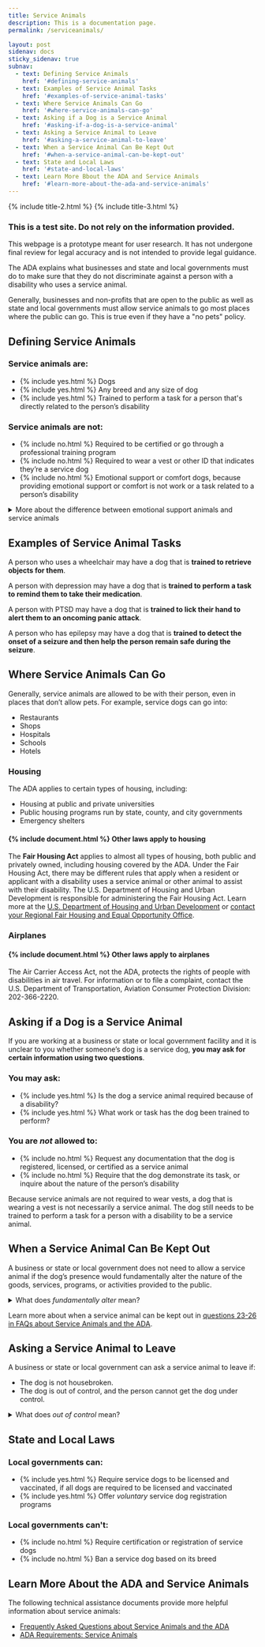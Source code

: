 ```yaml
---
title: Service Animals
description: This is a documentation page.
permalink: /serviceanimals/

layout: post
sidenav: docs
sticky_sidenav: true
subnav:
  - text: Defining Service Animals
    href: '#defining-service-animals'
  - text: Examples of Service Animal Tasks
    href: '#examples-of-service-animal-tasks'
  - text: Where Service Animals Can Go
    href: '#where-service-animals-can-go'
  - text: Asking if a Dog is a Service Animal
    href: '#asking-if-a-dog-is-a-service-animal'
  - text: Asking a Service Animal to Leave
    href: '#asking-a-service-animal-to-leave'
  - text: When a Service Animal Can Be Kept Out
    href: '#when-a-service-animal-can-be-kept-out'
  - text: State and Local Laws
    href: '#state-and-local-laws'
  - text: Learn More Bbout the ADA and Service Animals
    href: '#learn-more-about-the-ada-and-service-animals'                                      
---
```

{% include title-2.html %} {% include title-3.html %}

<div class="usa-alert usa-alert--info">
  <div class="usa-alert__body">
    <h3 class="usa-alert__heading">This is a test site. Do not rely on the information provided.</h3>
    <p class="usa-alert__text">This webpage is a prototype meant for user research. It has not undergone final review for legal accuracy and is not intended to provide legal guidance.</p>
  </div>
</div>

The ADA explains what businesses and state and local governments must do to make sure that they do not discriminate against a person with a disability who uses a service animal.

Generally, businesses and non-profits that are open to the public as well as state and local governments must allow service animals to go most places where the public can go. This is true even if they have a "no pets" policy.

## Defining Service Animals

### Service animals are:

<ul class="icon-list" aria-labeledby="service-animals-are">
  <li>{% include yes.html %} Dogs</li>
  <li>{% include yes.html %} Any breed and any size of dog</li>
  <li>{% include yes.html %} Trained to perform a task for a person that's directly related to the person’s disability</li>
</ul>

### Service animals are not:

<ul class="icon-list" aria-labeledby="service-animals-are-not">
  <li>{% include no.html %} Required to be certified or go through a professional training program</li>
  <li>{% include no.html %} Required to wear a vest or other ID that indicates they’re a service dog</li>
  <li>{% include no.html %} Emotional support or comfort dogs, because providing emotional support or comfort is not work or a task related to a person’s disability</li>
</ul>

<details>
    <summary>More about the difference between emotional support animals and service animals</summary>
      If the dog's mere presence provides comfort, it is not a service animal under the ADA. But if the dog is trained to perform a task related to a person's disability, it is a service animal under the ADA. For example, if the dog has been trained to sense that an anxiety attack is about to happen and take a specific action to help avoid the attack or lessen its impact, the dog is a service animal.
</details>

## Examples of Service Animal Tasks

A person who uses a wheelchair may have a dog that is **trained to retrieve objects for them**.

A person with depression may have a dog that is **trained to perform a task to remind them to take their medication**.

A person with PTSD may have a dog that is **trained to lick their hand to alert them to an oncoming panic attack**. 

A person who has epilepsy may have a dog that is **trained to detect the onset of a seizure and then help the person remain safe during the seizure**.

## Where Service Animals Can Go

Generally, service animals are allowed to be with their person, even in places that don’t allow pets. For example, service dogs can go into: 

- Restaurants
- Shops
- Hospitals
- Schools 
- Hotels

### Housing

The ADA applies to certain types of housing, including: 

- Housing at public and private universities
- Public housing programs run by state, county, and city governments
- Emergency shelters

#### {% include document.html %} Other laws apply to housing

The **Fair Housing Act** applies to almost all types of housing, both public and privately owned, including housing covered by the ADA. Under the Fair Housing Act, there may be different rules that apply when a resident or applicant with a disability uses a service animal or other animal to assist with their disability. The U.S. Department of Housing and Urban Development is responsible for administering the Fair Housing Act. Learn more at the [U.S. Department of Housing and Urban Development](https://www.hud.gov/program_offices/fair_housing_equal_opp/fair_housing_act_overview) or [contact your Regional Fair Housing and Equal Opportunity Office](https://www.hud.gov/program_offices/fair_housing_equal_opp/contact_fheo). 

### Airplanes

#### {% include document.html %} Other laws apply to airplanes

The Air Carrier Access Act, not the ADA, protects the rights of people with disabilities in air travel. For information or to file a complaint, contact the U.S. Department of Transportation, Aviation Consumer Protection Division: 202-366-2220.

## Asking if a Dog is a Service Animal
If you are working at a business or state or local government facility and it is unclear to you whether someone’s dog is a service dog, **you may ask for certain information using two questions**.

### You may ask:

<ul class="icon-list" aria-labeledby="you-may-ask">
  <li>{% include yes.html %} Is the dog a service animal required because of a disability?</li>
  <li>{% include yes.html %} What work or task has the dog been trained to perform?</li>
</ul>

### You are _not_ allowed to:
<ul class="icon-list" aria-labeledby="you-are-not-allowed-to">
  <li>{% include no.html %} Request any documentation that the dog is registered, licensed, or certified as a service animal</li>
  <li>{% include no.html %} Require that the dog demonstrate its task, or inquire about the nature of the person’s disability</li>
</ul>  

Because service animals are not required to wear vests, a dog that is wearing a vest is not necessarily a service animal. The dog still needs to be trained to perform a task for a person with a disability to be a service animal. 

## When a Service Animal Can Be Kept Out

A business or state or local government does not need to allow a service animal if the dog’s presence would fundamentally alter the nature of the goods, services, programs, or activities provided to the public. 

<details>
    <summary>What does <dfn><i>fundamentally alter</i></dfn> mean?</summary>
       In most settings, a service animal will not fundamentally alter the situation. But in some settings, a service dog could change the nature of the service or program. For example, it may be appropriate to keep a service animal out of an operating room or burn unit where the animal’s presence could compromise a sterile environment. But in general, service animals cannot be restricted from other areas of the hospital where patients or members of the public can go.
</details>

Learn more about when a service animal can be kept out in [questions 23-26 in FAQs about Service Animals and the ADA](https://www.ada.gov/regs2010/service_animal_qa.html).

## Asking a Service Animal to Leave

A business or state or local government can ask a service animal to leave if: 

- The dog is not housebroken.
- The dog is out of control, and the person cannot get the dog under control.

<details>
    <summary>What does <dfn><i>out of control</i></dfn> mean?</summary>
      Learn more in <a href="https://www.ada.gov/regs2010/service_animal_qa.html#exc">Question 27 in <cite>FAQs about Service Animals and the ADA</cite></a>.
</details>

## State and Local Laws

### Local governments can:
<ul class="icon-list" aria-labeledby="state-and-local-laws">
  <li>{% include yes.html %} Require service dogs to be licensed and vaccinated, if all dogs are required to be licensed and vaccinated</li>
  <li>{% include yes.html %} Offer <em>voluntary</em> service dog registration programs</li>
</ul>

### Local governments can't:
<ul class="icon-list" aria-labeledby="state-and-local-laws">
  <li>{% include no.html %} Require certification or registration of service dogs</li>
  <li>{% include no.html %} Ban a service dog based on its breed</li>
</ul>

## Learn More About the ADA and Service Animals
The following technical assistance documents provide more helpful information about service animals: 

- [Frequently Asked Questions about Service Animals and the ADA](https://www.ada.gov/regs2010/service_animal_qa.html)
- [ADA Requirements: Service Animals](https://www.ada.gov/service_animals_2010.htm)
